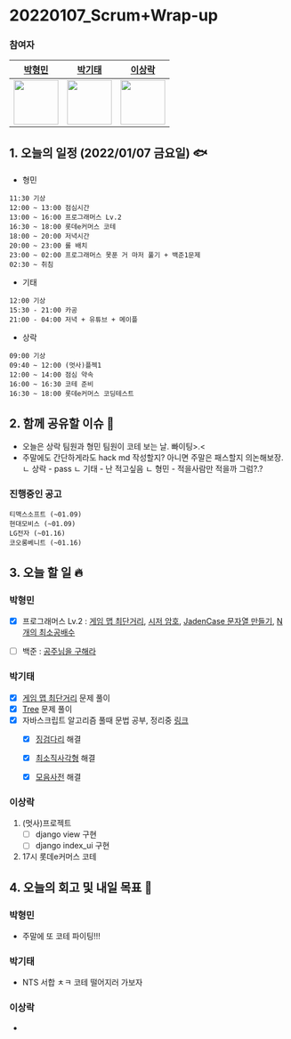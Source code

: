 # 20220107_Scrum+Wrap-up

### 참여자

| [박형민](https://github.com/npnppn)  | [박기태](https://github.com/idiot-kitto)   | [이상락](https://github.com/SangRakee)  |
| :------: | :------: | :------:
|<img src="https://github.com/npnppn.png" width="80"> | <img src="https://github.com/idiot-kitto.png" width="80">|<img src="https://github.com/SangRakee.png" width="80">

## 1. 오늘의 일정 (2022/01/07 금요일) 🐟

- 형민
```
11:30 기상
12:00 ~ 13:00 점심시간
13:00 ~ 16:00 프로그래머스 Lv.2
16:30 ~ 18:00 롯데e커머스 코테 
18:00 ~ 20:00 저녁시간
20:00 ~ 23:00 롤 배치
23:00 ~ 02:00 프로그래머스 못푼 거 마저 풀기 + 백준1문제
02:30 ~ 취침
```

- 기태
```
12:00 기상
15:30 - 21:00 카공
21:00 - 04:00 저녁 + 유튜브 + 메이플
```

- 상락
```
09:00 기상
09:40 ~ 12:00 (멋사)플젝1
12:00 ~ 14:00 점심 약속
16:00 ~ 16:30 코테 준비
16:30 ~ 18:00 롯데e커머스 코딩테스트

```

## 2. 함께 공유할 이슈 💌
- 오늘은 상락 팀원과 형민 팀원이 코테 보는 날. 빠이팅>.<
- 주말에도 간단하게라도 hack md 작성할지? 아니면 주말은 패스할지 의논해보장.
  ㄴ 상락 - pass
  ㄴ 기태 - 난 적고싶음
  ㄴ 형민 - 적을사람만 적을까 그럼?.?


### 진행중인 공고
```
티맥스소프트 (~01.09)
현대모비스 (~01.09)
LG전자 (~01.16)
코오롱베니트 (~01.16)
```



## 3. 오늘 할 일 🔥



### 박형민

- [x] 프로그래머스 Lv.2 : [게임 맵 최단거리](https://programmers.co.kr/learn/courses/30/lessons/1844), [시저 암호](https://programmers.co.kr/learn/courses/30/lessons/12926?language=java), [JadenCase 문자열 만들기](https://programmers.co.kr/learn/courses/30/lessons/12941), [N개의 최소공배수](https://programmers.co.kr/learn/courses/30/lessons/12953)
- [ ] 백준 : [공주님을 구해라](https://www.acmicpc.net/problem/17836)



### 박기태

- [x] [게임 맵 최단거리](https://programmers.co.kr/learn/courses/30/lessons/1844) 문제 풀이
- [x] [Tree](https://www.acmicpc.net/problem/13244) 문제 풀이
- [x] 자바스크립트 알고리즘 풀때 문법 공부, 정리중 [링크](https://github.com/idiot-kitto/algorithm/blob/master/templates/JS%EC%9A%A9_ps%EB%AC%B8%EB%B2%95_%EC%A0%95%EB%A6%AC.md)
  - [x] [징검다리](https://programmers.co.kr/learn/courses/30/lessons/43236?language=javascript) 해결
  - [x] [최소직사각형](https://programmers.co.kr/learn/courses/30/lessons/86491) 해결 
  - [x] [모음사전](https://programmers.co.kr/learn/courses/30/lessons/84512?language=javascript) 해결



### 이상락

1. (멋사)프로젝트
    - [ ] django view 구현
    - [ ] django index_ui 구현
2. 17시 롯데e커머스 코테 


## 4. 오늘의 회고 및 내일 목표 🎈


    

### 박형민

- 주말에 또 코테 파이팅!!!

### 박기태

- NTS 서합 ㅊㅋ 코테 떨어지러 가보자


### 이상락
-
